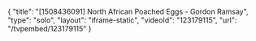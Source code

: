{
    "title": "[1508436091] North African Poached Eggs - Gordon Ramsay",
    "type": "solo",
    "layout": "iframe-static",
    "videoId": "123179115",
    "url": "\/tvpembed\/123179115"
}